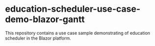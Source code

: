 # education-scheduler-use-case-demo-blazor-gantt
This repository contains a use case sample demonstrating of education scheduler in the Blazor platform.
